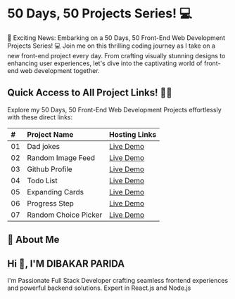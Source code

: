 # 50 Days, 50 Projects Series! 💻

🚀 Exciting News: Embarking on a 50 Days, 50 Front-End Web Development Projects Series! 💻 Join me on this thrilling coding journey as I take on a new front-end project every day. From crafting visually stunning designs to enhancing user experiences, let's dive into the captivating world of front-end web development together.

## Quick Access to All Project Links! 🚀🔗

Explore my 50 Days, 50 Front-End Web Development Projects effortlessly with these direct links:

| #   | Project Name         | Hosting Links                         |
| :-- | :------------------- | :------------------------------------ |
| 01  | Dad jokes            | [Live Demo](https://lnkd.in/dudASpdK) |
| 02  | Random Image Feed    | [Live Demo](https://lnkd.in/dqk9yuM6) |
| 03  | Github Profile       | [Live Demo](https://lnkd.in/dCbpY_ZH) |
| 04  | Todo List            | [Live Demo](https://lnkd.in/dQvc7K_V) |
| 05  | Expanding Cards      | [Live Demo](https://lnkd.in/dS99KMNR) |
| 06  | Progress Step        | [Live Demo](https://lnkd.in/dZS6XZMS) |
| 07  | Random Choice Picker | [Live Demo](https://lnkd.in/gibbtizP) |

## 🚀 About Me

## Hi 👋, I'M DIBAKAR PARIDA

I'm Passionate Full Stack Developer crafting seamless frontend experiences and powerful backend solutions. Expert in React.js and Node.js
